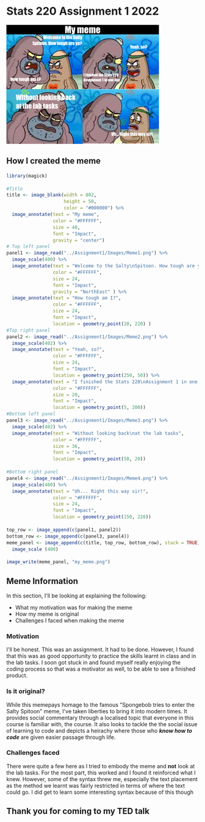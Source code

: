 # Stats 220 Assignment 1 2022

![spongebob meme](my_meme.png)

## How I created the meme
```r
library(magick)

#Title
title <- image_blank(width = 802,
                     height = 50,
                     color = "#000000") %>%
  image_annotate(text = "My meme",
                 color = "#FFFFFF",
                 size = 48,
                 font = "Impact",
                 gravity = "center")
# Top left panel
panel1 <- image_read("../Assignment1/Images/Meme1.png") %>%
  image_scale(400) %>%
  image_annotate(text = "Welcome to the Salty\nSpitoon. How tough are ya?",
                 color = "#FFFFFF",
                 size = 24,
                 font = "Impact",
                 gravity = "NorthEast" ) %>%
  image_annotate(text = "How tough am I?",
                 color = "#FFFFFF",
                 size = 24,
                 font = "Impact",
                 location = geometry_point(20, 220) )
#Top right panel 
panel2 <- image_read("../Assignment1/Images/Meme2.png") %>%
  image_scale(402) %>%
  image_annotate(text = "Yeah, so?",
                 color = "#FFFFFF",
                 size = 24,
                 font = "Impact",
                 location = geometry_point(250, 50)) %>%
  image_annotate(text = "I finished the Stats 220\nAssignment 1 in one day",
                 color = "#FFFFFF",
                 size = 20,
                 font = "Impact",
                 location = geometry_point(5, 200))
#Bottom left panel
panel3 <- image_read("../Assignment1/Images/Meme3.png") %>%
  image_scale(402) %>%
  image_annotate(text = "Without looking back\nat the lab tasks",
                 color = "#FFFFFF",
                 size = 36,
                 font = "Impact",
                 location = geometry_point(50, 20))

#Bottom right panel
panel4 <- image_read("../Assignment1/Images/Meme4.png") %>%
  image_scale(400) %>%
  image_annotate(text = "Uh... Right this way sir!",
                 color = "#FFFFFF",
                 size = 24,
                 font = "Impact",
                 location = geometry_point(150, 220))

top_row <- image_append(c(panel1, panel2))
bottom_row <- image_append(c(panel3, panel4))
meme_panel <- image_append(c(title, top_row, bottom_row), stack = TRUE) %>%
  image_scale (400)

image_write(meme_panel, "my_meme.png")
```
## Meme Information

In this section, I'll be looking at explaining the following: 
* What my motivation was for making the meme 
* How my meme is original 
* Challenges I faced when making the meme 

### Motivation
I'll be honest. This was an assignment. It had to be done. However, I found that this was as good opportunity to practice the skills learnt in class and in the lab tasks. I soon got stuck in and found myself really enjoying the coding process so that was a motivator as well, to be able to see a finished product. 

### Is it original?
While this memepays homage to the famous "Spongebob tries to enter the Salty Spitoon" meme, I've taken liberties to bring it into modern times. It provides social commentary through a localised topic that everyone in this course is familiar with, the course. It also looks to tackle the the social issue of learning to code and depicts a heirachy where those who ***know how to code*** are given easier passage through life. 

### Challenges faced 
There were quite a few here as I tried to embody the meme and **not** look at the lab tasks. For the most part, this worked and I found it reinforced what I knew. However, some of the syntax threw me, especially the text placement as the method we learnt was fairly restricted in terms of where the text could go. I did get to learn some interesting syntax because of this though

## Thank you for coming to my TED talk
